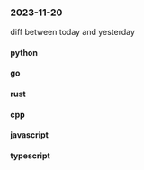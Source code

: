 ### 2023-11-20
diff between today and yesterday

#### python

#### go

#### rust

#### cpp

#### javascript

#### typescript
